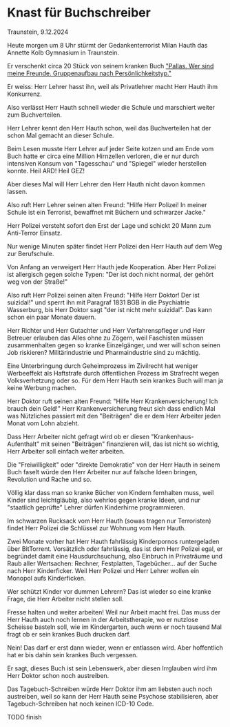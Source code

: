 # Knast für Buchschreiber

<!--
Eigentlich
"Knast für Buchverteiler".
Aber egal.
Hier sind die 2 Rollen
die gleiche Person.
-->

<!--
Gang Rape is the name of the game.
Ein Staatsfeind
gegen 10 Staatsfreunde:
Lehrer
Polizei
Doktor
Krankenpfleger
Richter
Gutachter
Verfahrenspfleger
Betreuer
Krankenversicherung
Arbeiter
-->

Traunstein, 9.12.2024

Heute morgen um 8 Uhr stürmt
der Gedankenterrorist Milan Hauth
das Annette Kolb Gymnasium
in Traunstein.

Er verschenkt circa 20 Stück
von seinem kranken Buch
["Pallas. Wer sind meine Freunde.
Gruppenaufbau nach Persönlichkeitstyp."](https://milahu.github.io/alchi/src/whoaremyfriends/wersindmeinefreunde.html)

Er weiss:
Herr Lehrer hasst ihn,
weil als Privatlehrer
macht Herr Hauth ihm Konkurrenz.

Also verlässt Herr Hauth
schnell wieder die Schule
und marschiert weiter
zum Buchverteilen.



Herr Lehrer
kennt den Herr Hauth schon,
weil das Buchverteilen
hat der schon Mal gemacht
an dieser Schule.

Beim Lesen musste Herr Lehrer
auf jeder Seite kotzen
und am Ende vom Buch
hatte er circa eine Million
Hirnzellen verloren,
die er nur durch intensiven Konsum
von "Tagesschau" und "Spiegel"
wieder herstellen konnte.
Heil ARD!
Heil GEZ!

Aber dieses Mal
will Herr Lehrer
den Herr Hauth
nicht davon kommen lassen.



Also ruft Herr Lehrer
seinen alten Freund:
"Hilfe Herr Polizei!
In meiner Schule
ist ein Terrorist,
bewaffnet mit Büchern
und schwarzer Jacke."

Herr Polizei versteht sofort
den Erst der Lage
und schickt 20 Mann
zum Anti-Terror Einsatz.

<!--
Das ist voll ernte!
-- Al Gore, South Park
-->

Nur wenige Minuten später
findet Herr Polizei den Herr Hauth
auf dem Weg zur Berufschule.



Von Anfang an
verweigert Herr Hauth
jede Kooperation.
Aber Herr Polizei ist allergisch
gegen solche Typen:
"Der ist doch nicht normal,
der gehört weg von der Straße!"

Also ruft Herr Polizei
seinen alten Freund:
"Hilfe Herr Doktor!
Der ist suizidal!"
und sperrt ihn
mit Paragraf 1831 BGB
in die Psychiatrie Wasserburg,
bis Herr Doktor sagt
"der ist nicht mehr suizidal".
Das kann schon
ein paar Monate dauern.

Herr Richter und Herr Gutachter
und Herr Verfahrenspfleger
und Herr Betreuer
erlauben das Alles ohne zu Zögern,
weil Faschisten müssen zusammenhalten
gegen so kranke Einzelgänger,
und wer will schon seinen Job riskieren?
Militärindustrie und
Pharmaindustrie sind zu mächtig.

Eine Unterbringung durch
Geheimprozess im Zivilrecht
hat weniger Werbeeffekt als
Haftstrafe durch
öffentlichen Prozess im Strafrecht
wegen Volksverhetzung oder so.
Für dem Herr Hauth sein krankes Buch
will man ja keine Werbung machen.

Herr Doktor
ruft seinen alten Freund:
"Hilfe Herr Krankenversicherung!
Ich brauch dein Geld!"
Herr Krankenversicherung freut sich
dass endlich Mal was Nützliches passiert
mit den "Beiträgen"
die er dem Herr Arbeiter
jeden Monat vom Lohn abzieht.

Dass Herr Arbeiter nicht gefragt wird
ob er diesen
"Krankenhaus-Aufenthalt"
mit seinen "Beiträgen"
finanzieren will,
das ist nicht so wichtig,
Herr Arbeiter soll einfach weiter arbeiten.

Die "Freiwilligkeit"
oder "direkte Demokratie"
von der Herr Hauth
in seinem Buch faselt
würde den Herr Arbeiter
nur auf falsche Ideen bringen,
Revolution und Rache und so.

Völlig klar dass man
so kranke Bücher
von Kindern fernhalten muss,
weil Kinder sind leichtgläubig,
also wehrlos gegen kranke Ideen,
und nur "staatlich geprüfte" Lehrer
dürfen Kinderhirne programmieren.



Im schwarzen Rucksack vom Herr Hauth
(sowas tragen nur Terroristen)
findet Herr Polizei die Schlüssel
zur Wohnung vom Herr Hauth.

Zwei Monate vorher hat Herr Hauth
fahrlässig Kinderpornos runtergeladen
über BitTorrent.
Vorsätzlich oder fahrlässig,
das ist dem Herr Polizei egal,
er begründet damit
eine Hausdurchsuchung,
also Einbruch in Privaträume
und Raub aller Wertsachen:
Rechner, Festplatten, Tagebücher...
auf der Suche nach Herr Kinderficker.
Weil Herr Polizei und Herr Lehrer
wollen ein Monopol aufs Kinderficken.

Wer schützt Kinder
vor dummen Lehrern?
Das ist wieder
so eine kranke Frage,
die Herr Arbeiter
nicht stellen soll.

Fresse halten
und weiter arbeiten!
Weil nur Arbeit macht frei.
Das muss der Herr Hauth
auch noch lernen
in der Arbeitstherapie,
wo er nutzlose Scheisse basteln soll,
wie im Kindergarten,
auch wenn er noch tausend Mal fragt
ob er sein krankes Buch drucken darf.

Nein!
Das darf er erst dann wieder,
wenn er entlassen wird.
Aber hoffentlich
hat er bis dahin
sein krankes Buch vergessen.

Er sagt,
dieses Buch ist sein Lebenswerk,
aber diesen Irrglauben
wird ihm Herr Doktor
schon noch austreiben.

Das Tagebuch-Schreiben
würde Herr Doktor
ihm am liebsten
auch noch austreiben,
weil so kann der Herr Hauth
seine Psychose stabilisieren,
aber Tagebuch-Schreiben hat
noch keinen ICD-10 Code.

TODO finish
